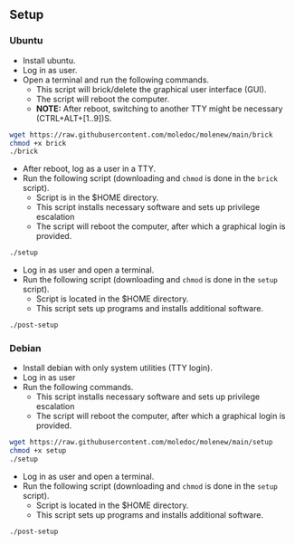 ## Setup

### Ubuntu

* Install ubuntu.
* Log in as user.
* Open a terminal and run the following commands.
	* This script will brick/delete the graphical user interface (GUI).
	* The script will reboot the computer.
	* **NOTE:** After reboot, switching to another TTY might be necessary (CTRL+ALT+[1..9])S.

```sh
wget https://raw.githubusercontent.com/moledoc/molenew/main/brick
chmod +x brick
./brick
```

* After reboot, log as a user in a TTY.
* Run the following script (downloading and `chmod` is done in the `brick` script).
	* Script is in the \$HOME directory.
	* This script installs necessary software and sets up privilege escalation
	* The script will reboot the computer, after which a graphical login is provided.

```sh
./setup
```

* Log in as user and open a terminal.
* Run the following script (downloading and `chmod` is done in the `setup` script).
	* Script is located in the \$HOME directory.
	* This script sets up programs and installs additional software.

```sh
./post-setup
```

### Debian

* Install debian with only system utilities (TTY login).
* Log in as user
* Run the following commands.
	* This script installs necessary software and sets up privilege escalation
	* The script will reboot the computer, after which a graphical login is provided.

```sh
wget https://raw.githubusercontent.com/moledoc/molenew/main/setup
chmod +x setup
./setup
```

* Log in as user and open a terminal.
* Run the following script (downloading and `chmod` is done in the `setup` script).
	* Script is located in the \$HOME directory.
	* This script sets up programs and installs additional software.

```sh
./post-setup
```
